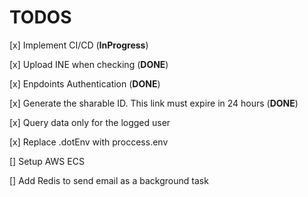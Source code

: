 # TODOS

[x] Implement CI/CD (**InProgress**)

[x] Upload INE when checking (**DONE**)

[x] Enpdoints Authentication (**DONE**)

[x] Generate the sharable ID. This link must expire in 24 hours (**DONE**)

[x] Query data only for the logged user

[x] Replace .dotEnv with proccess.env

[] Setup AWS ECS

[] Add Redis to send email as a background task
